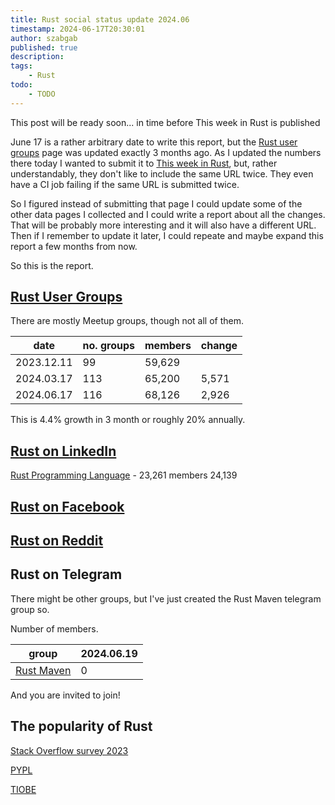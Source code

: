 ```yaml
---
title: Rust social status update 2024.06
timestamp: 2024-06-17T20:30:01
author: szabgab
published: true
description:
tags:
    - Rust
todo:
    - TODO
---
```


This post will be ready soon... in time before This week in Rust is published


June 17 is a rather arbitrary date to write this report, but the [Rust user groups](/user-groups) page was updated exactly 3 months ago. As I updated the numbers
there today I wanted to submit it to [This week in Rust](https://this-week-in-rust.org/), but, rather understandably, they don't like to include the same URL twice.
They even have a CI job failing if the same URL is submitted twice.

So I figured instead of submitting that page I could update some of the other data pages I collected and I could write a report about all the changes. That will be probably more
interesting and it will also have a different URL. Then if I remember to update it later, I could repeate and maybe expand this report a few months from now.

So this is the report.

## [Rust User Groups](/user-groups)

There are mostly Meetup groups, though not all of them.

| date       | no. groups | members | change |
| ---------- | ---------- | ------- | ------ |
| 2023.12.11 |  99        | 59,629  |        |
| 2024.03.17 | 113        | 65,200  |  5,571 |
| 2024.06.17 | 116        | 68,126  |  2,926 |

This is 4.4% growth in 3 month or roughly 20% annually.

## [Rust on LinkedIn](/rust-on-linkedin)

[Rust Programming Language](https://www.linkedin.com/groups/4973032/) - 23,261 members 24,139

## [Rust on Facebook](/rust-on-facebook)


## [Rust on Reddit](/rust-on-reddit)


## Rust on Telegram

There might be other groups, but I've just created the Rust Maven telegram group so.

Number of members.

|  group                                        | 2024.06.19 |
| --------------------------------------------- | ---------- |
| [Rust Maven](https://t.me/+5P2gCQIWFaBkYmI0)  |  0         |

And you are invited to join!


## The popularity of Rust


[Stack Overflow  survey 2023](https://survey.stackoverflow.co/2023/#section-admired-and-desired-programming-scripting-and-markup-languages)


[PYPL](https://pypl.github.io/PYPL.html)

[TIOBE](https://www.tiobe.com/tiobe-index/)



